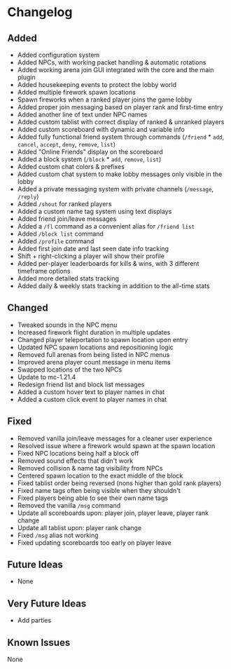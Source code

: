 # Changelog

## Added
- Added configuration system
- Added NPCs, with working packet handling & automatic rotations
- Added working arena join GUI integrated with the core and the main plugin
- Added housekeeping events to protect the lobby world
- Added multiple firework spawn locations
- Spawn fireworks when a ranked player joins the game lobby
- Added proper join messaging based on player rank and first-time entry
- Added another line of text under NPC names
- Added custom tablist with correct display of ranked & unranked players
- Added custom scoreboard with dynamic and variable info
- Added fully functional friend system through commands (`/friend` * `add`, `cancel`, `accept`, `deny`, `remove`, `list`)
- Added "Online Friends" display on the scoreboard
- Added a block system (`/block` * `add`, `remove`, `list`)
- Added custom chat colors & prefixes
- Added custom chat system to make lobby messages only visible in the lobby
- Added a private messaging system with private channels (`/message`, `/reply`)
- Added `/shout` for ranked players
- Added a custom name tag system using text displays
- Added friend join/leave messages
- Added a `/fl` command as a convenient alias for `/friend list`
- Added `/block list` command
- Added `/profile` command
- Added first join date and last seen date info tracking
- Shift + right-clicking a player will show their profile
- Added per-player leaderboards for kills & wins, with 3 different timeframe options
- Added more detailed stats tracking
- Added daily & weekly stats tracking in addition to the all-time stats

## Changed
- Tweaked sounds in the NPC menu
- Increased firework flight duration in multiple updates
- Changed player teleportation to spawn location upon entry
- Updated NPC spawn locations and repositioning logic
- Removed full arenas from being listed in NPC menus
- Improved arena player count message in menu items
- Swapped locations of the two NPCs
- Update to mc-1.21.4
- Redesign friend list and block list messages
- Added a custom hover text to player names in chat
- Added a custom click event to player names in chat

## Fixed
- Removed vanilla join/leave messages for a cleaner user experience
- Resolved issue where a firework would spawn at the spawn location
- Fixed NPC locations being half a block off
- Removed sound effects that didn't work
- Removed collision & name tag visibility from NPCs
- Centered spawn location to the exact middle of the block
- Fixed tablist order being reversed (nons higher than gold rank players)
- Fixed name tags often being visible when they shouldn't
- Fixed players being able to see their own name tags
- Removed the vanilla `/msg` command
- Update all scoreboards upon: player join, player leave, player rank change
- Update all tablist upon: player rank change
- Fixed `/msg` alias not working
- Fixed updating scoreboards too early on player leave

## Future Ideas
- None

## Very Future Ideas
- Add parties

## Known Issues
None